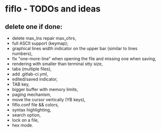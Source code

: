 
# fiflo - TODOs and ideas
## delete one if done:
- delete max_lns repair max_chrs,
- full ASCII support (keymap);
- graphical lines width indicator on the upper bar (similar to lines numbers),
- fix "one-more-line" when opening the file and missing one when saving,
- rendering with smaller than terminal stty size,
- tabs (multiple files),
- add .gitlab-ci.yml,
- edited/saved indicator,
- TAB key,
- bigger buffer with memory limits,
- paging mechanism,
- move the cursor vertically (YB keys),
- fiflo.conf file && colors,
- syntax highlighting,
- search option,
- lock on a file,
- hex mode.

